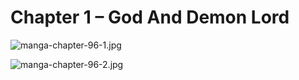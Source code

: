 # Chapter 1 – God And Demon Lord

![manga-chapter-96-1.jpg](https://lh3.googleusercontent.com/pw/AM-JKLV3hfEMKw3CqDej0NtlPWm3Y_1YgX-k7GwZ0_Eeo1TNLTL9zpnMVjm2MIOncy3eW8pIGKVOfe665yydflS2Yww5nkjYz0yBhICH54qasLaZCQpiSazuEea4noER5o1ggKYqod0feaA39hOAF0ovXTQ=w676-h969-no)

![manga-chapter-96-2.jpg](https://lh3.googleusercontent.com/pw/AM-JKLWp-Kaznncf4kaYT3fhnO7UfE-AeKluwI9cOzKkRAoIkQW2m9-_VABqT6HF571XtfZbLeNpKUAUYGeQPAKvF_q_RFUD-uzV63ZsVq7eRmerAJ8M1T7sjtyKvR0-Ynotv7Hh0H1_R8WcSlfKuyu2LoY=w676-h969-no)

